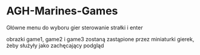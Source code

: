 # AGH-Marines-Games
Główne menu do wyboru gier
sterowanie strałki i enter

obrazki game1, game2 i game3 zostaną zastąpione przez miniaturki gierek, żeby służyły jako zachęcający podgląd